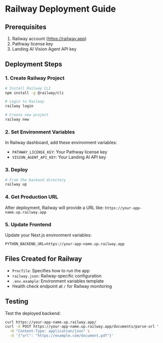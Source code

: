 # Railway Deployment Guide

## Prerequisites
1. Railway account (https://railway.app)
2. Pathway license key
3. Landing AI Vision Agent API key

## Deployment Steps

### 1. Create Railway Project
```bash
# Install Railway CLI
npm install -g @railway/cli

# Login to Railway
railway login

# Create new project
railway new
```

### 2. Set Environment Variables
In Railway dashboard, add these environment variables:
- `PATHWAY_LICENSE_KEY`: Your Pathway license key
- `VISION_AGENT_API_KEY`: Your Landing AI API key

### 3. Deploy
```bash
# From the backend directory
railway up
```

### 4. Get Production URL
After deployment, Railway will provide a URL like:
`https://your-app-name.up.railway.app`

### 5. Update Frontend
Update your Next.js environment variables:
```env
PYTHON_BACKEND_URL=https://your-app-name.up.railway.app
```

## Files Created for Railway
- `Procfile`: Specifies how to run the app
- `railway.json`: Railway-specific configuration
- `.env.example`: Environment variables template
- Health check endpoint at `/` for Railway monitoring

## Testing
Test the deployed backend:
```bash
curl https://your-app-name.up.railway.app/
curl -X POST https://your-app-name.up.railway.app/documents/parse-url \
  -H "Content-Type: application/json" \
  -d '{"url": "https://example.com/document.pdf"}'
```
